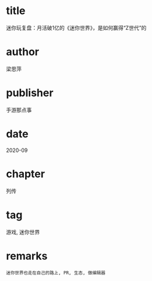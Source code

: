 # title
迷你玩复盘：月活破1亿的《迷你世界》，是如何赢得“Z世代”的

# author
梁思萍

# publisher
手游那点事

# date
2020-09

# chapter
列传

# tag
游戏, 迷你世界

# remarks
`迷你世界也走在自己的路上, PR, 生态, 做编辑器`
